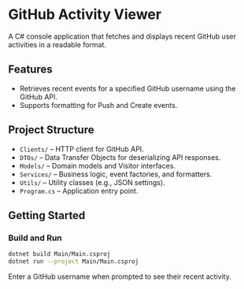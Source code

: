 # GitHub Activity Viewer

A C# console application that fetches and displays recent GitHub user activities in a readable format.

## Features

- Retrieves recent events for a specified GitHub username using the GitHub API.
- Supports formatting for Push and Create events.

## Project Structure

- `Clients/` – HTTP client for GitHub API.
- `DTOs/` – Data Transfer Objects for deserializing API responses.
- `Models/` – Domain models and Visitor interfaces.
- `Services/` – Business logic, event factories, and formatters.
- `Utils/` – Utility classes (e.g., JSON settings).
- `Program.cs` – Application entry point.

## Getting Started

### Build and Run

```sh
dotnet build Main/Main.csproj
dotnet run --project Main/Main.csproj
```

Enter a GitHub username when prompted to see their recent activity.
